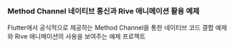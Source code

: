 ### Method Channel 네이티브 통신과 Rive 애니메이션 활용 예제
Flutter에서 공식적으로 제공하는 Method Channel을 통한 네이티브 코드 결합 예제와 Rive 애니메이션의 사용을 보여주는 예제 프로젝트 
